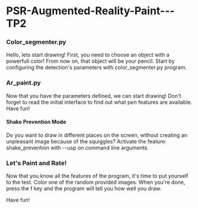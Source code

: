 # PSR-Augmented-Reality-Paint---TP2

### Color_segmenter.py
Hello, lets start drawing! First, you need to choose an object with a powerfull color! From now on, that object will be your pencil. Start by configuring the detection's parameters with color_segmenter.py program.
### Ar_paint.py


Now that you have the parameters defined, we can start drawing!
Don't forget to read the initial interface to find out what pen features are available. Have fun!

#### Shake Prevention Mode
Do you want to draw in different places on the screen, without creating an unpleasant image because of the squiggles?
Activate the feature: shake_prevention
with --usp on command line arguments.

### Let's Paint and Rate!

Now that you know all the features of the program, it's time to put yourself to the test.
Color one of the random provided images.
When you're done, press the f key and the program will tell you how well you draw.

Have fun!

